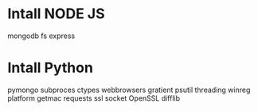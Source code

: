 # Intall NODE JS
mongodb
fs
express

# Intall Python
pymongo
subproces
ctypes
webbrowsers
gratient
psutil
threading
winreg
platform
getmac
requests
ssl
socket
OpenSSL
difflib
